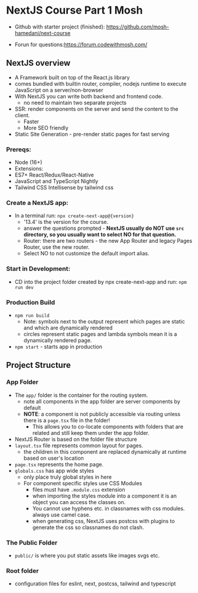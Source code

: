 # NextJS Course Part 1 Mosh

- Github with starter project (finished): https://github.com/mosh-hamedani/next-course

- Forun for questions:https://forum.codewithmosh.com/

## NextJS overview

- A Framework built on top of the React.js library
- comes bundled with builtin router, compiler, nodejs runtime to execute JavaScript on a server/non-browser
- With NextJS you can write both backend and frontend code.
  - no need to maintain two separate projects
- SSR: render components on the server and send the content to the client.
  - Faster
  - More SEO friendly
- Static Site Generation - pre-render static pages for fast serving

### Prereqs:

- Node (16+)
- Extensions:
- ES7+ React/Redux/React-Native
- JavaScript and TypeScript Nightly
- Tailwind CSS Intellisense by tailwind css

### Create a NextJS app:

- In a terminal run: `npx create-next-app@{version}`
  - '13.4' is the version for the course.
  - answer the questions prompted - **NextJS usually do NOT use `src` directory, so you usually want to select NO for that question.**
  - Router: there are two routers - the new App Router and legacy Pages Router, use the new router.
  - Select NO to not customize the default import alias.

### Start in Development:

- CD into the project folder created by npx create-next-app and run: `npm run dev`

### Production Build

- `npm run build`
  - Note: symbols next to the output represent which pages are static and which are dynamically rendered
  - circles represent static pages and lambda symbols mean it is a dynamically rendered page.
- `npm start` - starts app in production

## Project Structure

### App Folder

- The `app/` folder is the container for the routing system.
  - note all components in the app folder are server components by default
  - **NOTE**: a component is not publicly accessible via routing unless there is a `page.tsx` file in the folder!
    - This allows you to co-locate components with folders that are related and still keep them under the app folder.
- NextJS Router is based on the folder file structure
- `layout.tsx` file represents common layout for pages.
  - the children in this component are replaced dynamically at runtime based on user's location
- `page.tsx` represents the home page.
- `globals.css` has app wide styles
  - only place truly global styles in here
  - For component specific styles use CSS Modules
    - files must have `.module.css` extension
    - when importing the styles module into a component it is an object you can access the classes on.
    - You cannot use hyphens etc. in classnames with css modules. always use camel case.
    - when generating css, NextJS uses postcss with plugins to generate the css so classnames do not clash.

### The Public Folder

- `public/` is where you put static assets like images svgs etc.

### Root folder

- configuration files for eslint, next, postcss, tailwind and typescript
